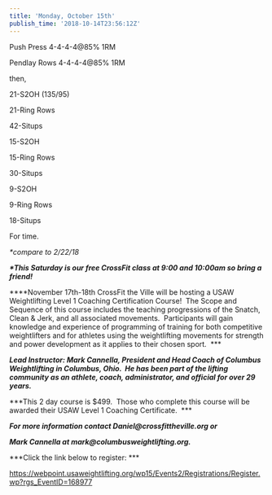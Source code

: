 ```yaml
---
title: 'Monday, October 15th'
publish_time: '2018-10-14T23:56:12Z'
---
```


Push Press 4-4-4-4\@85% 1RM

Pendlay Rows 4-4-4-4\@85% 1RM

then,

21-S2OH (135/95)

21-Ring Rows

42-Situps

15-S2OH

15-Ring Rows

30-Situps

9-S2OH

9-Ring Rows

18-Situps

For time.

*\*compare to 2/22/18*

***\*This Saturday is our free CrossFit class at 9:00 and 10:00am so
bring a friend!***

***\*November 17th-18th CrossFit the Ville will be hosting a USAW
Weightlifting Level 1 Coaching Certification Course!  The Scope and
Sequence of this course includes the teaching progressions of the
Snatch, Clean & Jerk, and all associated movements.  Participants will
gain knowledge and experience of programming of training for both
competitive weightlifters and for athletes using the weightlifting
movements for strength and power development as it applies to their
chosen sport.  ***

***Lead Instructor: Mark Cannella, President and Head Coach of Columbus
Weightlifting in Columbus, Ohio.  He has been part of the lifting
community as an athlete, coach, administrator, and official for over 29
years.***

***This 2 day course is \$499.  Those who complete this course will be
awarded their USAW Level 1 Coaching Certificate.  ***

***For more information contact Daniel\@crossfittheville.org or***

***Mark Cannella at mark\@columbusweightlifting.org.***

***Click the link below to register: ***

<https://webpoint.usaweightlifting.org/wp15/Events2/Registrations/Register.wp?rgs_EventID=168977>
